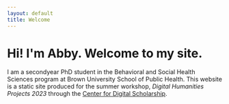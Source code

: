 ```yaml
---
layout: default
title: Welcome 
---
```

# Hi! I'm Abby. Welcome to my site. 
I am a secondyear PhD student in the Behavioral and Social Health Sciences program at Brown University School of Public Health. This website is a static site produced for the summer workshop, *Digital Humanities Projects 2023* through the [Center for Digital Scholarship](https://library.brown.edu/create/cds/about/). 
